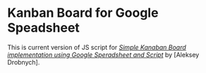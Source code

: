 # Kanban Board for Google Speadsheet

This is current version of JS script for 
[*Simple Kanaban Board implementation using Google Speradsheet and Script*](http://www.kanban.ws/) 
by [Aleksey Drobnych].